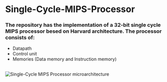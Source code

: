 # Single-Cycle-MIPS-Processor
### The repository has the implementation of a 32-bit single cycle MIPS processor besed on Harvard architecture. The processor consists of: <br/>
- Datapath
- Control unit 
- Memories (Data memory and Instruction memory)
<br/>
<img src = "C:\Users\Noura Medhat\Pictures\Screenshots\Single-Cycle MIPS Processor microarchitecture.png", title = "Single-Cycle MIPS Processor microarchitecture">

